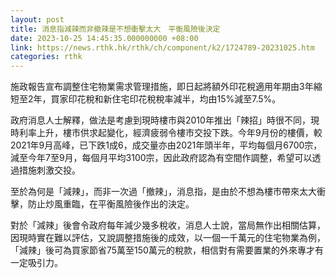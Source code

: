 ```yaml
---
layout: post
title: 消息指減辣而非撤辣是不想衝擊太大　平衡風險後決定
date: 2023-10-25 14:45:35.000000000 +08:00
link: https://news.rthk.hk/rthk/ch/component/k2/1724789-20231025.htm
categories: rthk
---
```


施政報告宣布調整住宅物業需求管理措施，即日起將額外印花稅適用年期由3年縮短至2年，買家印花稅和新住宅印花稅稅率減半，均由15%減至7.5%。

政府消息人士解釋，做法是考慮到現時樓市與2010年推出「辣招」時很不同，現時利率上升，樓市供求起變化，經濟疲弱令樓市交投下跌。今年9月份的樓價，較2021年9月高峰，已下跌1成6，成交量亦由2021年頭半年，平均每個月6700宗，減至今年7至9月，每個月平均3100宗，因此政府認為有空間作調整，希望可以透過措施刺激交投。

至於為何是「減辣」，而非一次過「撤辣」，消息指，是由於不想為樓市帶來太大衝擊，防止炒風重臨，在平衡風險後作出的決定。

對於「減辣」後會令政府每年減少幾多稅收，消息人士說，當局無作出相關估算，因現時實在難以評估，又說調整措施後的成效，以一個一千萬元的住宅物業為例，「減辣」後可為買家節省75萬至150萬元的稅款，相信對有需要置業的外來專才有一定吸引力。
